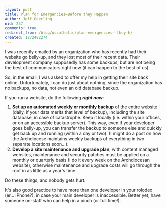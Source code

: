 ```yaml
---
layout: post
title: Plan for Emergencies—Before they Happen
author: Jeff Geerling
nid: 257
comments: true
redirect_from: /blog/oscatholic/plan-emergencies—-they-h/
created: 1272482274
---
```

<p>I was recently emailed by an organization who has recently had their website go belly-up, and they lost most of their recent data. Their development company supposedly has some backups, but are not being the best of communicators right now (it can happen to the best of us).</p>
<p>So, in the email, I was asked to offer my help in getting their site back online. Unfortunately, I can do just about nothing, since the organization has no backups, no data, not even an old database backup.</p>
<p>If you run a website, do the following <em><strong>right now</strong></em>:</p>
<ol>
<li><strong>Set up an automated weekly or monthly backup</strong> of the entire website (daily, if your data merits that level of backup), including the site database, in case of catastrophe. Keep it locally (i.e. within your offices, or on an accessible backup server). This way, even if your developer goes belly-up, you can transfer the backup to someone else and quickly get back up and running (within a day or two). (I might do a post on how the Archdiocese maintains weekly backups of everything in two separate locations soon...).</li>
<li><strong>Develop a site maintenance and upgrade plan</strong>; with content managed websites, maintenance and security patches must be applied on a monthly or quarterly basis (I do it every week on the Archdiocesan website), otherwise maintenance and upgrade costs will go through the roof in as little as a year&#39;s time.</li>
</ol>
<p>Do these things, and nobody gets hurt.</p>
<p>It&#39;s also good practice to have more than one developer in your rolodex (er... iPhone?), in case your main developer is inaccessible. Better yet, have someone on-staff who can help in a pinch (or full time!).</p>
